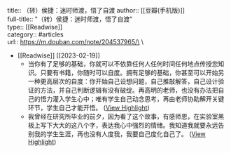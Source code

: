title:: （转）侯捷：迷时师渡，悟了自渡
author:: [[豆瓣(手机版)]]\
full-title:: "（转）侯捷：迷时师渡，悟了自渡"\
type:: [[Readwise]]\
category:: #articles\
url:: https://m.douban.com/note/204537965/\
\

- [[Readwise]] [[2023-02-19]]
	- 当你有了足够的基础，你就可以不依靠任何人任何时间任何地点传授您知识。只要有书籍，你随时可以自度。拥有足够的基础，你甚至可以开始另一种更高层次的自度：你开始自己设想问题，自己推敲解答，自己设计验证的方法，并自己判断逻辑有没有破绽。再高明的老师，也没有办法把自己的悟力灌入学生心中；唯有学生自己动念思考，再由老师协助解开关键环节，学生自己才能开悟。 ([View Highlight](https://read.readwise.io/read/01gsaba22g8bz0nxzdc9byxxmc))
	- 我曾经在研究所毕业的前夕，因为看了这个故事，有感师恩，在实验室黑板上写下大大的这八个字，表达我心中强烈的情绪。我知道我就要永远告别我的学生生涯，再也没有人度我，我要自己度化自己了。 ([View Highlight](https://read.readwise.io/read/01gsmrng19zw9fxn2fnc8hxs7a))